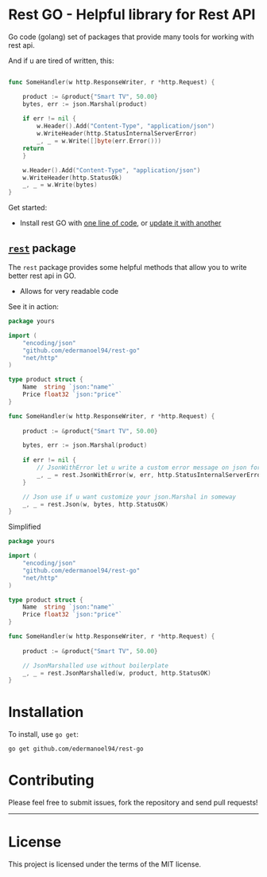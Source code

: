 Rest GO - Helpful library  for Rest API
================================

Go code (golang) set of packages that provide many tools for working with rest api.

And if u are tired of written, this:

```go

func SomeHandler(w http.ResponseWriter, r *http.Request) {

    product := &product{"Smart TV", 50.00}
    bytes, err := json.Marshal(product)
    
    if err != nil {
    	w.Header().Add("Content-Type", "application/json")
    	w.WriteHeader(http.StatusInternalServerError)
    	_, _ = w.Write([]byte(err.Error()))
	return
    }

    w.Header().Add("Content-Type", "application/json")
    w.WriteHeader(http.StatusOk)
    _, _ = w.Write(bytes)
}
```

Get started:

  * Install rest GO with [one line of code](#installation), or [update it with another](#staying-up-to-date)


[`rest`](http://godoc.org/github.com/edermanoel94/rest-go "API documentation") package
-------------------------------------------------------------------------------------------

The `rest` package provides some helpful methods that allow you to write better rest api in GO.

  * Allows for very readable code

See it in action:

```go
package yours

import (
    "encoding/json"
    "github.com/edermanoel94/rest-go"
    "net/http"
)

type product struct {
    Name  string `json:"name"`
    Price float32 `json:"price"`
}

func SomeHandler(w http.ResponseWriter, r *http.Request) {
	
    product := &product{"Smart TV", 50.00}

    bytes, err := json.Marshal(product)
    
    if err != nil {
        // JsonWithError let u write a custom error message on json formatted
        _, _ = rest.JsonWithError(w, err, http.StatusInternalServerError)
    }

    // Json use if u want customize your json.Marshal in someway
    _, _ = rest.Json(w, bytes, http.StatusOK)
}
```

Simplified

```go
package yours

import (
    "encoding/json"
    "github.com/edermanoel94/rest-go"
    "net/http"
)

type product struct {
    Name  string `json:"name"`
    Price float32 `json:"price"`
}

func SomeHandler(w http.ResponseWriter, r *http.Request) {
	
    product := &product{"Smart TV", 50.00}

    // JsonMarshalled use without boilerplate
    _, _ = rest.JsonMarshalled(w, product, http.StatusOK)
}
```

Installation
============

To install, use `go get`:

    go get github.com/edermanoel94/rest-go


Contributing
============

Please feel free to submit issues, fork the repository and send pull requests!

------

License
=======

This project is licensed under the terms of the MIT license.

